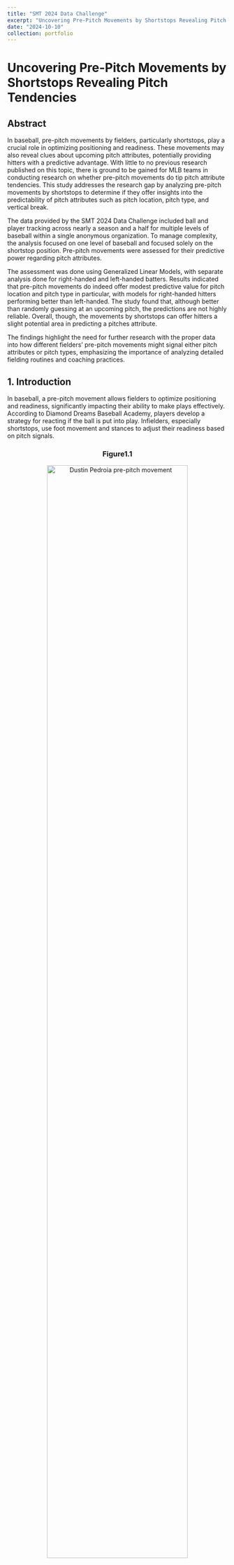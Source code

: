 ```yaml
---
title: "SMT 2024 Data Challenge"
excerpt: "Uncovering Pre-Pitch Movements by Shortstops Revealing Pitch Tendencies <br/><img src='/images/smt_data_image.png' width='925' height='500'>"
date: "2024-10-10"
collection: portfolio
---
```


# Uncovering Pre-Pitch Movements by Shortstops Revealing Pitch Tendencies

## Abstract
In baseball, pre-pitch movements by fielders, particularly shortstops, play a crucial role in optimizing positioning and readiness. These movements may also reveal clues about upcoming pitch attributes, potentially providing hitters with a predictive advantage. With little to no previous research published on this topic, there is ground to be gained for MLB teams in conducting research on whether pre-pitch movements do tip pitch attribute tendencies. This study addresses the research gap by analyzing pre-pitch movements by shortstops to determine if they offer insights into the predictability of pitch attributes such as pitch location, pitch type, and vertical break. 

The data provided by the SMT 2024 Data Challenge included ball and player tracking across nearly a season and a half for multiple levels of baseball within a single anonymous organization. To manage complexity, the analysis focused on one level of baseball and focused solely on the shortstop position. Pre-pitch movements were assessed for their predictive power regarding pitch attributes.

The assessment was done using Generalized Linear Models, with separate analysis done for right-handed and left-handed batters. Results indicated that pre-pitch movements do indeed offer modest predictive value for pitch location and pitch type in particular, with models for right-handed hitters performing better than left-handed. The study found that, although better than randomly guessing at an upcoming pitch, the predictions are not highly reliable. Overall, though, the movements by shortstops can offer hitters a slight potential area in predicting a pitches attribute.

The findings highlight the need for further research with the proper data into how different fielders’ pre-pitch movements might signal either pitch attributes or pitch types, emphasizing the importance of analyzing detailed fielding routines and coaching practices.


## 1. Introduction
In baseball, a pre-pitch movement allows fielders to optimize positioning and readiness, significantly impacting their ability to make plays effectively. According to Diamond Dreams Baseball Academy, players develop a strategy for reacting if the ball is put into play. Infielders, especially shortstops, use foot movement and stances to adjust their readiness based on pitch signals.

<div style="text-align:center;">
  <h3 style="text-align: center;">Figure1.1</h3>
  <img src="/images/dusitn_pedroia.jpg" style="width:80%;" alt="Dustin Pedroia pre-pitch movement">
  <p style="text-align:center; font-size:80%;">Dustin Pedroia with his pre-pitch hop into position. If this tennis-hop were to occur by gravitating in a certain direction
depending on the pitch, he would be slightly tipping pitches.</p>
</div>

However, there is limited research on whether these pre-pitch movements tip pitch tendencies to the batter. This leads us to the question, do pre-pitch movement tendencies by shortstops provide clues about the attributes of an upcoming pitch? Through a detailed analysis of pre pitch movements and pitch type outcomes, this research demonstrates that specific movement patterns can be associated with pitch types and locations, thus offering a predictive advantage for hitters.


## 2. Data
For this study, data was obtained from the SMT 2024 Data Challenge, encompassing approximately one and a half seasons of gameplay. The dataset was anonymized to obscure overall demographic details, ensuring that the identities of teams and players remained confidential. The dataset comprises several critical components:
   1. General Game Information: Provides details about each game, including unique identifiers for teams and players.
   2. Ball Position Tracking: Precise tracking of the ball’s position was recorded every 50 milliseconds. It features x, y, and z (height) coordinates, with x and y coordinates relative to the back point of home plate.
   3. Player Position Tracking: Player positions are recorded every 50 milliseconds. This includes x and y coordinates, allowing for detailed analysis of player movements.
   4. Game Play Events: This records key events like pitch throws and ball catches, organized chronologically. It excludes minor events such as hits or outs.
    
### 2.1 Data Processing & Analysis
This study focused on the 4A level to manage the large volume of player positioning data within R Studio’s limits, excluding data from other levels for efficient processing. Additional events were added to the play-by-play data to capture pre-pitch movements, including codes for the ball in the air during the pitch and the phase between plays.

<div style="display: flex; justify-content: center;">
  <div style="flex: 1; max-width: 60%; margin-right: 10px;">
    <h3 style="text-align: center;">Figure 2.1</h3>
    <img src="/images/figure_2_1.png" style="width: 100%; height: auto; display: block;" alt="Illustration of Shortstop 636">
    <p style="text-align: center; font-size: 80%;">This figure displays pre-pitch movement player tracking data for shortstop 636 for a single game when there were only lefty batters at the plate. The colors represent the pitch type thrown after each pre-pitch movement.</p>
  </div>
  <div style="flex: 1; max-width: 60%; margin-left: 10px;">
    <h3 style="text-align: center;">Figure 2.2</h3>
    <img src="/images/figure_2_2.png" style="width: 100%; height: auto; display: block;" alt="Illustration of Shortstop 901">
    <p style="text-align: center; font-size: 80%;">This figure displays pre-pitch movement player tracking data for shortstop 901 for a single game when there were only lefty batters at the plate. The colors represent the pitch type thrown after each pre-pitch movement.</p>
  </div>
</div>

Each shortstop exhibits unique pre-pitch movements: for example, Shortstop 636 moves straight towards home plate with minimal variation, while Shortstop 901 moves back towards the middle of the field. The study analyzes how these movements might predict pitch attributes.

To manage the data, only timestamps related to shortstops were retained. Missing values in IDs and player position tracking data were addressed to ensure the dataset's integrity. The cleaned dataset included 764,760 observations over 10,504 pitches at the 4A level.


## 3. Methodology
This study uses a quantitative research design to analyze the correlation between pre-pitch player position tracking and upcoming pitch attributes.
First, a new variable identified whether each pitch was thrown on the left or right side of the strike zone, measuring the horizontal ball position (x) at the closest point to the plate (y=0). Due to data being recorded every fifty milliseconds, some data points were missing, including instances where the ball crossed the plate. To combat this, the x location was determined at the closest point to the plate in which the ball was recorded. This was the first major attribute towards predicting a pitch.

A new variable was created to calculate pitch speed. Using J.J. Cooper's method from Baseball America, velocity was measured at 50 feet from the plate, as traditionally done in MLB until recently. Due to missing data when the ball is exactly 50 feet from the plate, speed was instead measured at data points between 55 and 45 feet, covering 99% of the pitches. Speed was calculated using the formula Distance/Time in feet per second and then converted to miles per hour (MPH) by multiplying by approximately 0.68.

Based on the speed of each pitch thrown, a binary variable was calculated to classify each pitch as either an off-speed pitch or a fastball variant. A pitch was classified as a fastball if it fell within the top 7% of each pitcher’s velocity range, ensuring that all fastball pitches had a mean speed of 91.6 mph. This is just below the MLB average of around 92 mph, providing a solid benchmark. This binary classification of pitch type is a key attribute in the analysis.

Vertical break for each pitch was calculated by determining when the pitch was in the air and gathering the ball_position_z measurements to measure the change in height. The change in heights was identified as the vertical break. Once this was calculated, the 50th percentile of the vertical break was determined. A new variable was created using percentile-based binarization to classify pitches as having a high vertical break versus a low vertical break at the 50th percentile, which is another key attribute in the analysis.

A new variable was created to label the location where each ball was hit, categorizing it as either the left side, up the middle, or the right side. Based on hit charts from FanGraphs, 15- degree angles were used to split the zones between left center field and right center field, effectively representing the three batting zones. The data was then filtered based on x and y coordinates to determine the zone for each hit.

A K-Means Clustering approach was used to predict batter handedness, categorizing batters as right-handed or left-handed while excluding switch hitters. The model used pitch location, pitch speed, and ball acquisition coordinates to predict handedness, hypothesizing that pitch location influences whether a batter hits to the left or right field. 

Generalized Linear Models (GLMs) were then developed to predict pitch attributes based on pre-pitch movements. The data was analyzed separately for right-handed and left-handed hitters, as each group was expected to yield different results. The models predicted pitch location, pitch type (fastball or off-speed), and vertical break (high or low) using pre-pitch movements. Performance was evaluated using Accuracy, Recall, Precision, and F1 Score to assess how well pre-pitch movements can predict pitch attributes and the effectiveness of each model.


## 4. Results
Each model was analyzed using 4 metrics: Accuracy, Recall, Precision and F1 Score. The combination of each metric determines whether the model was successful in predicting the outcome of pitch attributes. Recall measures the proportion of actual positive cases that are identified correctly. Precision measures the proportion of predicted positive cases that are correct. Finally, F1 Score measures the balance of precision and recall.

### 4.1 Model Performance: Left-Handed Hitters
#### 4.1.1 Pitch Location
The model predicts whether a pitch will be on the left or right side of the plate based on prepitch movements from the shortstop with a lefty batter accumulating a 55.9% success rate.

<div style="text-align:center;">
  <h3 style="text-align: center;">Figure 4.1</h3>
  <img src="/images/figure_4_1.png" style="width:80%;" alt="Figure 4.1 Heatmap">
  <p style="text-align:center; font-size:80%;">Higher values in the bottom right indicate a weaker model. The model struggles to predict any True Positives in the top right
quadrant.</p>
</div>

However, the model has an F1 score of 41%, reflecting a low Recall score. This indicates that while the model is quite precise when it predicts a fastball, it is conservative and only classifies a pitch as a fastball when it is very confident. As a result, the model misses many fastballs, suggesting that although there is a detectable trend, the pre-pitch movements do not consistently predict fastballs with high reliability.

#### 4.1.2 Pitch Type
The objective of this model is to predict pitch types—either fastball or off-speed—based on pre-pitch movements recorded from the shortstop's position when the batter is left-handed. The model achieves a prediction accuracy of 57.7%, which indicates a slight edge over random guessing and offers the hitter a competitive advantage indicating slight pitch tipping.

<div style="text-align:center;">
  <h3 style="text-align: center;">Figure 4.2</h3>
  <img src="/images/figure_4_2.png" style="width:80%;" alt="Figure 4.2 Heatmap">
  <p style="text-align:center; font-size:80%;">Higher values in the top right indicate a stronger model. The model has lots of success predicting fastballs as a result there
are many True Positives in the top right quadrant.</p>
</div>

With an F1 score of 71%, the model demonstrates a strong balance between the ability to correctly identify pitches which is due to a high recall score with a small number of false positives. The model provides valuable predictions about upcoming pitch attributes based on shortstop movements, making it a useful tool for anticipating pitch types.

#### 4.1.3 Vertical Pitch Break
The goal of this model is to predict whether a pitch will exhibit a high vertical break based on pre-pitch movements from the shortstop’s position when there is a lefty batter. The model achieves an accuracy of 51.2%, indicating a model similar to randomly guessing.

<div style="text-align:center;">
  <h3 style="text-align: center;">Figure 4.3</h3>
  <img src="/images/figure_4_3.png" style="width:80%;" alt="Figure 4.3 Heatmap">
  <p style="text-align:center; font-size:80%;">Higher values in the bottom right indicate a weaker model. The model struggles to predict a High Vertical Break. The
smallest quadrant is the True Positives in the top right.</p>
</div>

With an F1 score of 41.6%, the model shows it can predict a high vertical break with a recall of 64.8%. However, the model struggles in detecting when it should predict them due to precision. The overall lower performance of the model shows that it is difficult to predict the vertical break of an upcoming pitch based solely upon the shortstop’s pre-pitch movement.

### 4.2 Model Performance: Right-Handed Hitters
#### 4.2.1 Pitch Location
The goal of this model is to predict whether an upcoming pitch will be on the left or right side of home plate based on the shortstop’s pre-pitch movement when the batter is a right-handed hitter. With an accuracy of 55.9%, the model suggests that shortstops offer some level of hinting towards pitch location and an advantage to the hitter.

<div style="text-align:center;">
  <h3 style="text-align: center;">Figure 4.4</h3>
  <img src="/images/figure_4_4.png" style="width:80%;" alt="Figure 4.4 Heatmap">
  <p style="text-align:center; font-size:80%;">Higher values in the top right indicate a stronger model. The model has lots of success predicting fastballs and many True
Positives in the top right as a result.</p>
</div>

When the model predicts a pitch location it will be accurate 56.2% of the time according to the precision. With a recall score of 69.4% the model indicates success in identifying pitches that fall into the predicted location. The results imply that while the model may not be perfect, it provides a solid foundation for predicting pitch location.

#### 4.2.2 Pitch Type
The objective of this model was to predict pitch types—either fastball or off-speed—based on pre-pitch movements recorded from the shortstop's position when the batter is right-handed. The model achieves an accuracy of 61%, indicating pre-pitch movements from the shortstop offer meaningful insights into the pitch type.

<div style="text-align:center;">
  <h3 style="text-align: center;">Figure 4.5</h3>
  <img src="/images/figure_4_5.png" style="width:80%;" alt="Figure 4.5 Heatmap">
  <p style="text-align:center; font-size:80%;">Higher values in the top right indicate a much stronger model. The model has lots of success predicting fastballs with many
True Positives in the top right quadrant.</p>
</div>

A high recall of 92% indicates that the model is very effective correctly identifying the pitch type when it is called upon by the precision to make a prediction. The model demonstrates a strong performance identifying the pitch type to be a fastball.

#### 4.2.3 Vertical Pitch Break
The goal of this model is to predict whether the vertical break on an upcoming pitch will be high or low based upon the pre-pitch movement of the shortstop. The model demonstrates an accuracy of 52.2%, offering insight into what type of vertical break is expected based on the shortstop movement.

<div style="text-align:center;">
  <h3 style="text-align: center;">Figure 4.6</h3>
  <img src="/images/figure_4_6.png" style="width:80%;" alt="Figure 4.6 Heatmap">
  <p style="text-align:center; font-size:80%;">This heatmap demonstrates a large number of true positives in the top right quadrant. This means the model has success
predicting a Hight Vertical Break.</p>
</div>

The F1 score of 58.5% reflects a mild balance between precision and recall. Meaning when the model predicts a high vertical break, it is correct only 52.3% of the time due to precision. The high recall compared to precision indicates a large number of false positives within the predictions. In summary, the model provides a moderate prediction of vertical pitch break based on pre-pitch movements. 

Interestingly, the models generally performed better for predicting pitch attributes when the hitter is right-handed. This could be because the shortstop aligns on the same side of the field as the batter in this instance, providing a more straightforward angle for detecting and interpreting the shortstop's pre-pitch movements. This alignment likely facilitates better visibility and a more direct correlation between the shortstop's movements and the pitch attributes, enhancing the model's predictive power.


## 5. Shiny App 
The Shiny App's user interface allows interaction with player tracking data, as shown in Figures 2.2 and 2.3. Users can explore pre-pitch movements for each shortstop at the 4A level, filtered by game, play, and pitch attribute. A second tab provides heatmaps for analyzing player positioning during pre-pitch movements. The figures highlight individual player movement patterns and trends associated with each pitch attribute. Vertical Break was excluded due to poor model performance in identifying trends related to pre-pitch movements.


## 6. Conclusion
Currently, there is a lack of research focused on how fielder pre-pitch movements might signal pitch types to batters. This gap presents a significant opportunity for MLB teams to conduct more in-depth studies with proper data including batter handedness. By analyzing specific pitchers and their pitch repertoires, teams could uncover valuable insights into how these pre-pitch cues might be used to predict pitch types and gain a competitive edge.

The models show that pre-pitch movements of the shortstop position offer subtle yet significant cues about upcoming pitch attributes. While the correlations may be small, they are enough to provide hitters with a potential advantage in anticipating pitch types and locations. These insights highlight the importance of even the most nuanced aspects of fielding positions and their impact on the game.


## Acknowledgements
I would especially like to thank Dr. Meredith Wills for the outstanding support and critique throughout the entire length of this project.


## References
API, S. (2022, July 4). Understanding rapsodo pitching data: Break profile (fastball). Rapsodo. https://rapsodo.com/blogs/baseball/understanding-rapsodo-pitching-data-break-profilefastball

Cooper, J. J. (2023, November 8). The measure of a fastball has changed over the years. College Baseball, MLB Draft, Prospects - Baseball America. https://www.baseballamerica.com/stories/the-measure-of-a-fastball-has-changed-overthe- years/

The importance of Pre-Pitch Movement. GRB Academy. (2020, January 29). https://grbacademy.com/2020/01/29/the-importance-of-pre-pitchmovement/#:~: text=It%20allows%20players%20to%20be,but%20an%20important%20o ne%20nonetheless.

K, C. (n.d.). Dustin Pedroia Ready Position. Colonial Baseball Instruction. Retrieved August 10, 2024, from https://colonialbaseballinstruction.com/3121/coaching-baseball-pre-pitchroutine-defense.
